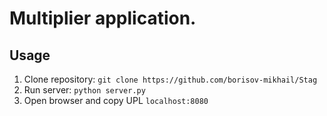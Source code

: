 # Multiplier application.

## Usage

1. Clone repository: `git clone https://github.com/borisov-mikhail/Stag` 
2. Run server: `python server.py`
3. Open browser and copy UPL `localhost:8080`
